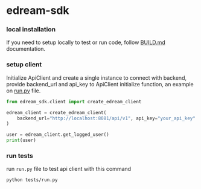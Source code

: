 # edream-sdk

### local installation

If you need to setup locally to test or run code, follow [BUILD.md](BUILD.md) documentation.

### setup client

Initialize ApiClient and create a single instance to connect with
backend, provide backend_url and api_key to ApiClient initialize
function, an example on [run.py](run.py) file.

```python
from edream_sdk.client import create_edream_client

edream_client = create_edream_client(
    backend_url="http://localhost:8081/api/v1", api_key="your_api_key"
)

user = edream_client.get_logged_user()
print(user)
```

### run tests

run `run.py` file to test api client with this command

```bash
python tests/run.py
```
